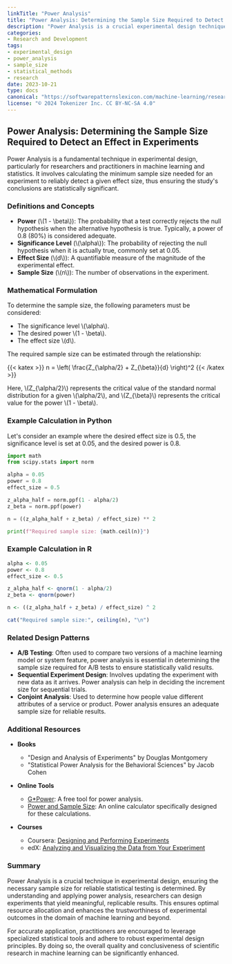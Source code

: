 ```yaml
---
linkTitle: "Power Analysis"
title: "Power Analysis: Determining the Sample Size Required to Detect an Effect in Experiments"
description: "Power Analysis is a crucial experimental design technique aimed at determining the sample size needed to adequately detect an effect in machine learning experiments."
categories:
- Research and Development
tags:
- experimental_design
- power_analysis
- sample_size
- statistical_methods
- research
date: 2023-10-21
type: docs
canonical: "https://softwarepatternslexicon.com/machine-learning/research-and-development/experimental-design/power-analysis"
license: "© 2024 Tokenizer Inc. CC BY-NC-SA 4.0"
---
```


## Power Analysis: Determining the Sample Size Required to Detect an Effect in Experiments

Power Analysis is a fundamental technique in experimental design, particularly for researchers and practitioners in machine learning and statistics. It involves calculating the minimum sample size needed for an experiment to reliably detect a given effect size, thus ensuring the study's conclusions are statistically significant. 

### Definitions and Concepts

- **Power** (\\(1 - \beta\\)): The probability that a test correctly rejects the null hypothesis when the alternative hypothesis is true. Typically, a power of 0.8 (80%) is considered adequate.
- **Significance Level** (\\(\alpha\\)): The probability of rejecting the null hypothesis when it is actually true, commonly set at 0.05.
- **Effect Size** (\\(d\\)): A quantifiable measure of the magnitude of the experimental effect.
- **Sample Size** (\\(n\\)): The number of observations in the experiment.

### Mathematical Formulation

To determine the sample size, the following parameters must be considered:

- The significance level \\(\alpha\\).
- The desired power \\(1 - \beta\\).
- The effect size \\(d\\).

The required sample size can be estimated through the relationship:

{{< katex >}} n = \left( \frac{Z_{\alpha/2} + Z_{\beta}}{d} \right)^2 {{< /katex >}}

Here, \\(Z_{\alpha/2}\\) represents the critical value of the standard normal distribution for a given \\(\alpha/2\\), and \\(Z_{\beta}\\) represents the critical value for the power \\(1 - \beta\\).

### Example Calculation in Python

Let's consider an example where the desired effect size is 0.5, the significance level is set at 0.05, and the desired power is 0.8.

```python
import math
from scipy.stats import norm

alpha = 0.05
power = 0.8
effect_size = 0.5

z_alpha_half = norm.ppf(1 - alpha/2)
z_beta = norm.ppf(power)

n = ((z_alpha_half + z_beta) / effect_size) ** 2

print(f"Required sample size: {math.ceil(n)}")
```

### Example Calculation in R

```r
alpha <- 0.05
power <- 0.8
effect_size <- 0.5

z_alpha_half <- qnorm(1 - alpha/2)
z_beta <- qnorm(power)

n <- ((z_alpha_half + z_beta) / effect_size) ^ 2

cat("Required sample size:", ceiling(n), "\n")
```

### Related Design Patterns

- **A/B Testing**: Often used to compare two versions of a machine learning model or system feature, power analysis is essential in determining the sample size required for A/B tests to ensure statistically valid results.
- **Sequential Experiment Design**: Involves updating the experiment with new data as it arrives. Power analysis can help in deciding the increment size for sequential trials.
- **Conjoint Analysis**: Used to determine how people value different attributes of a service or product. Power analysis ensures an adequate sample size for reliable results.

### Additional Resources

- **Books**
  - "Design and Analysis of Experiments" by Douglas Montgomery
  - "Statistical Power Analysis for the Behavioral Sciences" by Jacob Cohen

- **Online Tools**
  - [G*Power](https://www.psychologie.hhu.de/arbeitsgruppen/allgemeine-psychologie-und-arbeitspsychologie/gpower.html): A free tool for power analysis.
  - [Power and Sample Size](http://powerandsamplesize.com/Calculators/): An online calculator specifically designed for these calculations.

- **Courses**
  - Coursera: [Designing and Performing Experiments](https://www.coursera.org/learn/experiments-design)
  - edX: [Analyzing and Visualizing the Data from Your Experiment](https://www.edx.org/course/analyzing-and-visualizing-data-from-your-experiment)

### Summary

Power Analysis is a crucial technique in experimental design, ensuring the necessary sample size for reliable statistical testing is determined. By understanding and applying power analysis, researchers can design experiments that yield meaningful, replicable results. This ensures optimal resource allocation and enhances the trustworthiness of experimental outcomes in the domain of machine learning and beyond.

For accurate application, practitioners are encouraged to leverage specialized statistical tools and adhere to robust experimental design principles. By doing so, the overall quality and conclusiveness of scientific research in machine learning can be significantly enhanced.
